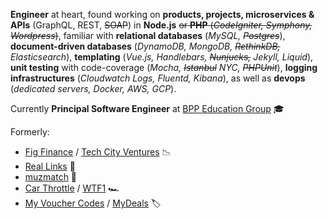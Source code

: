 **Engineer** at heart, found working on **products, projects, microservices & APIs** (GraphQL, REST, ~~SOAP~~) in **Node.js** ~~or **PHP** (*CodeIgniter, Symphony, Wordpress*)~~, familiar with **relational databases** (*MySQL, ~~Postgres~~*), **document-driven databases** (*DynamoDB, MongoDB, ~~RethinkDB,~~ Elasticsearch*), **templating** (*Vue.js, Handlebars, ~~Nunjucks,~~ Jekyll, Liquid*), **unit testing** with code-coverage (*Mocha, ~~Istanbul~~ NYC, ~~PHPUnit~~*), **logging infrastructures** (*Cloudwatch Logs, Fluentd, Kibana*), as well as **devops** (*dedicated servers, Docker, AWS, GCP*).

Currently **Principal Software Engineer** at [BPP Education Group](https://www.bpp.com) 🎓

Formerly:

- [Fig Finance](https://figfinance.io) / [Tech City Ventures](https://techcity.ventures) 📉
- [Real Links](https://www.reallinks.io) 🚀
- [muzmatch](https://muzmatch.com) 🎈
- [Car Throttle](https://www.carthrottle.com/) / [WTF1](https://wtf1.com) 🏎️
- [My Voucher Codes](https://www.myvouchercodes.co.uk/) / [MyDeals](https://www.mydeals.com/) 🏷️
